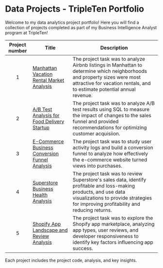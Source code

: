 
# Data Projects - TripleTen Portfolio
Welcome to my data analytics project portfolio! Here you will find a collection of projects completed as part of my Business Intelligence Analyst program at TripleTen!


| Project number | Title | Description |
| :-----------: | ----------- |----------- |
| 1 | [Manhattan Vacation Rental Market Analysis](./Project-1/README.md) | The project task was to analyze Airbnb listings in Manhattan to determine which neighborhoods and property sizes were most attractive for vacation rentals, and to estimate potential annual revenue. |
| 2 | [A/B Test Analysis for Food Delivery Startup](./Project-2/README.md) | The project task was to analyze A/B test results using SQL to measure the impact of changes to the sales funnel and provided recommendations for optimizing customer acquisiion. |
| 3 | [E-Commerce Business Conversion Funnel Analysis](./Project-3/README.md) | The project task was to study user activity logs and build a conversion funnel to analyze how effectively the e-commerce website turned views into purchases. |
| 4 | [Superstore Business Health Analysis](./Project-4/README.md) | The project task was to review Superstore's sales data, identify profitable and loss-making products, and use data visualizations to provide strategies for improving profitability and reducing returns.  |
| 5 | [Shopify App Landscape and Review Analysis](./Project-5/README.md) | The project task was to explore the Shopify app marketplace, analyzing app types, user reviews, and developer responsiveness to identify key factors influencing app success. |

Each project includes the project code, analysis, and key insights.
